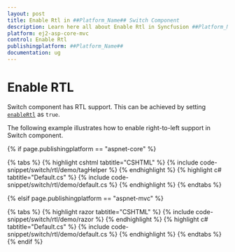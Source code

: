 ```yaml
---
layout: post
title: Enable Rtl in ##Platform_Name## Switch Component
description: Learn here all about Enable Rtl in Syncfusion ##Platform_Name## Switch component of Syncfusion Essential JS 2 and more.
platform: ej2-asp-core-mvc
control: Enable Rtl
publishingplatform: ##Platform_Name##
documentation: ug
---
```



# Enable RTL

Switch component has RTL support. This can be achieved by setting [`enableRtl`](https://help.syncfusion.com/cr/aspnetcore-js2/Syncfusion.EJ2.Buttons.Switch.html#Syncfusion_EJ2_Buttons_Switch_EnableRtl) as `true`.

The following example illustrates how to enable right-to-left support in Switch component.

{% if page.publishingplatform == "aspnet-core" %}

{% tabs %}
{% highlight cshtml tabtitle="CSHTML" %}
{% include code-snippet/switch/rtl/demo/tagHelper %}
{% endhighlight %}
{% highlight c# tabtitle="Default.cs" %}
{% include code-snippet/switch/rtl/demo/default.cs %}
{% endhighlight %}
{% endtabs %}

{% elsif page.publishingplatform == "aspnet-mvc" %}

{% tabs %}
{% highlight razor tabtitle="CSHTML" %}
{% include code-snippet/switch/rtl/demo/razor %}
{% endhighlight %}
{% highlight c# tabtitle="Default.cs" %}
{% include code-snippet/switch/rtl/demo/default.cs %}
{% endhighlight %}
{% endtabs %}
{% endif %}

